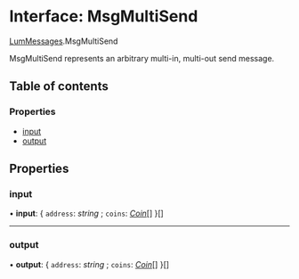 # Interface: MsgMultiSend

[LumMessages](../modules/lummessages.md).MsgMultiSend

MsgMultiSend represents an arbitrary multi-in, multi-out send message.

## Table of contents

### Properties

- [input](lummessages.msgmultisend.md#input)
- [output](lummessages.msgmultisend.md#output)

## Properties

### input

• **input**: { `address`: *string* ; `coins`: [*Coin*](lumtypes.coin.md)[]  }[]

___

### output

• **output**: { `address`: *string* ; `coins`: [*Coin*](lumtypes.coin.md)[]  }[]
